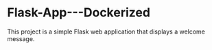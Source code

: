 # Flask-App---Dockerized
This project is a simple Flask web application that displays a welcome message.
